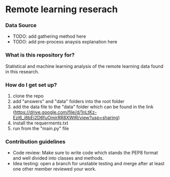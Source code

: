 # Remote learning reserach #

### Data Source ###

* TODO: add gathering method here
* TODO: add pre-process anaysis explanation here

### What is this repository for? ###
Statistical and machine learning analysis of the remote learning data found in this research.

### How do I get set up? ###
1. clone the repo
2. add "answers" and "data" folders into the root folder
3. add the data file to the "data" folder which can be found in the link (https://drive.google.com/file/d/1nLtKz-Ezl6_i8bEj2D6fuOmirRR8XWtR/view?usp=sharing)
4. install the requerments.txt
5. run from the "main.py" file

### Contribution guidelines ###

* Code review: Make sure to write code which stands the PEP8 format and well divided into classes and methods.
* Idea testing: open a branch for unstable testing and merge after at least one other member reviewed your work.
